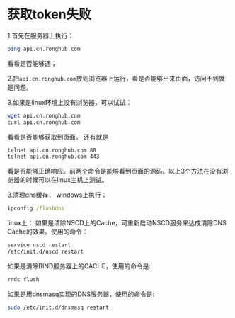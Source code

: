 # 获取token失败

1.首先在服务器上执行：

```sh
ping api.cn.ronghub.com
```

看看是否能够通；

2.把`api.cn.ronghub.com`放到浏览器上运行，看是否能够出来页面，访问不到就是问题。

3.如果是linux环境上没有浏览器，可以试试：

```sh
wget api.cn.ronghub.com
curl api.cn.ronghub.com
```

看看是否能够获取到页面。
还有就是

```cmd
telnet api.cn.ronghub.com 80
telnet api.cn.ronghub.com 443
```

看是否能够正确响应。前两个命令是能够看到页面的源码。以上3个方法在没有浏览器的时候可以在linux主机上测试。

3.清理dns缓存，
windows上执行：

```cmd
ipconfig /flushdns
```

linux上：
如果是清除NSCD上的Cache，可重新启动NSCD服务来达成清除DNS Cache的效果。使用的命令：

```sh
service nscd restart
/etc/init.d/nscd restart
```

如果是清除BIND服务器上的CACHE，使用的命令是:

```sh
rndc flush
```

如果是用dnsmasq实现的DNS服务器，使用的命令是:

```sh
sudo /etc/init.d/dnsmasq restart
```